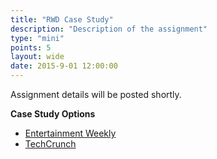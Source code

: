 ```yaml
---
title: "RWD Case Study"
description: "Description of the assignment"
type: "mini"
points: 5
layout: wide
date: 2015-9-01 12:00:00
---
```


Assignment details will be posted shortly.

**Case Study Options**

* [Entertainment Weekly](http://bradfrost.com/blog/post/entertainment-weekly/)
* [TechCrunch](http://danielmall.com/articles/techcrunch-responsive-redesign/)